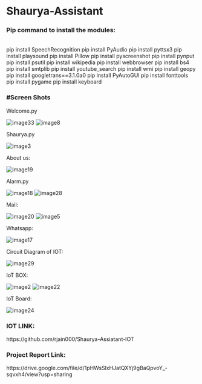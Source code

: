 # Shaurya-Assistant


<h3>Pip command to install the modules:</h3><br>
pip install SpeechRecognition  
pip install PyAudio
pip install pyttsx3  
pip install playsound  
pip install Pillow  
pip install pyscreenshot  
pip install pynput  
pip install psutil
pip install wikipedia  
pip install webbrowser  
pip install bs4  
pip install smtplib 
pip install youtube_search  
pip install wmi  
pip install geopy  
pip install googletrans==3.1.0a0
pip install PyAutoGUI
pip install fonttools
pip install pygame
pip install keyboard

<H3>#Screen Shots</h3>

Welcome.py

![image33](https://user-images.githubusercontent.com/72158030/174428010-f4ece11b-9d83-4c4e-8d8e-1ee1e6c104bc.png)
![image8](https://user-images.githubusercontent.com/72158030/174428037-f685cd52-e85a-40fa-a704-57d44fb38081.png)

Shaurya.py

![image3](https://user-images.githubusercontent.com/72158030/174428094-0b202ca6-0113-4f47-b151-2af73c81391a.png)

About us:

![image19](https://user-images.githubusercontent.com/72158030/174428112-f2f9d7db-f6b8-474f-ba4b-a255c890e9a3.png)

Alarm.py

![image18](https://user-images.githubusercontent.com/72158030/174428163-f53d391d-5bbd-4a3f-8d6a-ac39fe0a9aac.png)
![image28](https://user-images.githubusercontent.com/72158030/174428138-fa29b41b-a7ef-4359-a633-91d9fec9d863.png)

Mail:

![image20](https://user-images.githubusercontent.com/72158030/174428196-9191216e-621e-4635-ae51-cf02e300b522.png)
![image5](https://user-images.githubusercontent.com/72158030/174428209-0f3b0b7c-1b7a-4bfe-8a23-25880dc4fede.png)

Whatsapp:

![image17](https://user-images.githubusercontent.com/72158030/174428225-bd8fc4af-475a-45ba-ba88-e061a7b80926.png)

Circuit Diagram of IOT:

![image29](https://user-images.githubusercontent.com/72158030/174428243-fdc5d180-4c0d-4859-a7bb-5a66d9561474.png)

IoT BOX:

![image2](https://user-images.githubusercontent.com/72158030/174428272-8620d600-3062-4ff0-84e6-06048166575e.jpg)
![image22](https://user-images.githubusercontent.com/72158030/174428274-e357eb50-6ddd-4cab-bd8c-16fda1df8d0d.jpg)

IoT Board:

![image24](https://user-images.githubusercontent.com/72158030/174428276-f39498ef-ad8c-4291-90a0-52bb3d0177d3.jpg)

<h3>IOT LINK:</h3> https://github.com/rjain000/Shaurya-Assiatant-IOT

<h3>Project Report Link:</h3> https://drive.google.com/file/d/1pHWsSlxHJatQXYj9gBaQpvoY_-sqvxh4/view?usp=sharing
